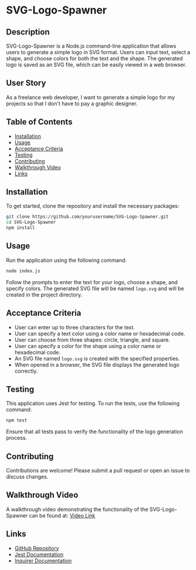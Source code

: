 # SVG-Logo-Spawner

## Description

SVG-Logo-Spawner is a Node.js command-line application that allows users to generate a simple logo in SVG format. Users can input text, select a shape, and choose colors for both the text and the shape. The generated logo is saved as an SVG file, which can be easily viewed in a web browser.

## User Story

As a freelance web developer, I want to generate a simple logo for my projects so that I don't have to pay a graphic designer.

## Table of Contents

- [Installation](#installation)
- [Usage](#usage)
- [Acceptance Criteria](#acceptance-criteria)
- [Testing](#testing)
- [Contributing](#contributing)
- [Walkthrough Video](#walkthrough-video)
- [Links](#links)

## Installation

To get started, clone the repository and install the necessary packages:

```bash
git clone https://github.com/yourusername/SVG-Logo-Spawner.git
cd SVG-Logo-Spawner
npm install
```

## Usage

Run the application using the following command:

```bash
node index.js
```

Follow the prompts to enter the text for your logo, choose a shape, and specify colors. The generated SVG file will be named `logo.svg` and will be created in the project directory.

## Acceptance Criteria

- User can enter up to three characters for the text.
- User can specify a text color using a color name or hexadecimal code.
- User can choose from three shapes: circle, triangle, and square.
- User can specify a color for the shape using a color name or hexadecimal code.
- An SVG file named `logo.svg` is created with the specified properties.
- When opened in a browser, the SVG file displays the generated logo correctly.

## Testing

This application uses Jest for testing. To run the tests, use the following command:

```bash
npm test
```

Ensure that all tests pass to verify the functionality of the logo generation process.

## Contributing

Contributions are welcome! Please submit a pull request or open an issue to discuss changes.

## Walkthrough Video

A walkthrough video demonstrating the functionality of the SVG-Logo-Spawner can be found at: [Video Link](your-video-link-here)

## Links

- [GitHub Repository](https://github.com/yourusername/SVG-Logo-Spawner)
- [Jest Documentation](https://jestjs.io/docs/getting-started)
- [Inquirer Documentation](https://github.com/SBoudrias/Inquirer.js)
